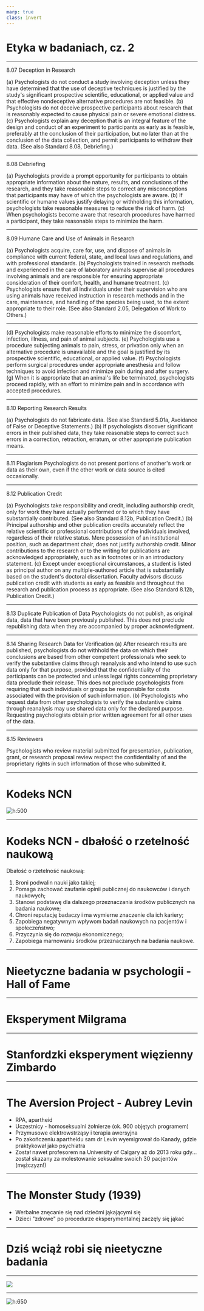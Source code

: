 ```yaml
---
marp: true
class: invert
---
```


# Etyka w badaniach, cz. 2

---

8.07 Deception in Research 

(a) Psychologists do not conduct a study involving deception unless they have determined that the use of deceptive techniques is justified by the study's significant prospective scientific, educational, or applied value and that effective nondeceptive alternative procedures are not feasible.
(b) Psychologists do not deceive prospective participants about research that is reasonably expected to cause physical pain or severe emotional distress.
(c) Psychologists explain any deception that is an integral feature of the design and conduct of an experiment to participants as early as is feasible, preferably at the conclusion of their participation, but no later than at the conclusion of the data collection, and permit participants to withdraw their data. (See also Standard 8.08, Debriefing.)

---

8.08 Debriefing 

(a) Psychologists provide a prompt opportunity for participants to obtain appropriate information about the nature, results, and conclusions of the research, and they take reasonable steps to correct any misconceptions that participants may have of which the psychologists are aware.
(b) If scientific or humane values justify delaying or withholding this information, psychologists take reasonable measures to reduce the risk of harm.
(c) When psychologists become aware that research procedures have harmed a participant, they take reasonable steps to minimize the harm.

---

8.09 Humane Care and Use of Animals in Research 

(a) Psychologists acquire, care for, use, and dispose of animals in compliance with current federal, state, and local laws and regulations, and with professional standards.
(b) Psychologists trained in research methods and experienced in the care of laboratory animals supervise all procedures involving animals and are responsible for ensuring appropriate consideration of their comfort, health, and humane treatment.
(c) Psychologists ensure that all individuals under their supervision who are using animals have received instruction in research methods and in the care, maintenance, and handling of the species being used, to the extent appropriate to their role. (See also Standard 2.05, Delegation of Work to Others.)

---

(d) Psychologists make reasonable efforts to minimize the discomfort, infection, illness, and pain of animal subjects.
(e) Psychologists use a procedure subjecting animals to pain, stress, or privation only when an alternative procedure is unavailable and the goal is justified by its prospective scientific, educational, or applied value.
(f) Psychologists perform surgical procedures under appropriate anesthesia and follow techniques to avoid infection and minimize pain during and after surgery.
(g) When it is appropriate that an animal's life be terminated, psychologists proceed rapidly, with an effort to minimize pain and in accordance with accepted procedures.

---

8.10 Reporting Research Results 

(a) Psychologists do not fabricate data. (See also Standard 5.01a, Avoidance of False or Deceptive Statements.)
(b) If psychologists discover significant errors in their published data, they take reasonable steps to correct such errors in a correction, retraction, erratum, or other appropriate publication means.

---

8.11 Plagiarism 
Psychologists do not present portions of another's work or data as their own, even if the other work or data source is cited occasionally.


---

8.12 Publication Credit 

(a) Psychologists take responsibility and credit, including authorship credit, only for work they have actually performed or to which they have substantially contributed. (See also Standard 8.12b, Publication Credit.)
(b) Principal authorship and other publication credits accurately reflect the relative scientific or professional contributions of the individuals involved, regardless of their relative status. Mere possession of an institutional position, such as department chair, does not justify authorship credit. Minor contributions to the research or to the writing for publications are acknowledged appropriately, such as in footnotes or in an introductory statement.
(c) Except under exceptional circumstances, a student is listed as principal author on any multiple-authored article that is substantially based on the student's doctoral dissertation. Faculty advisors discuss publication credit with students as early as feasible and throughout the research and publication process as appropriate. (See also Standard 8.12b, Publication Credit.)

---

8.13 Duplicate Publication of Data 
Psychologists do not publish, as original data, data that have been previously published. This does not preclude republishing data when they are accompanied by proper acknowledgment.

---

8.14 Sharing Research Data for Verification 
(a) After research results are published, psychologists do not withhold the data on which their conclusions are based from other competent professionals who seek to verify the substantive claims through reanalysis and who intend to use such data only for that purpose, provided that the confidentiality of the participants can be protected and unless legal rights concerning proprietary data preclude their release. This does not preclude psychologists from requiring that such individuals or groups be responsible for costs associated with the provision of such information.
(b) Psychologists who request data from other psychologists to verify the substantive claims through reanalysis may use shared data only for the declared purpose. Requesting psychologists obtain prior written agreement for all other uses of the data.

---

8.15 Reviewers 

Psychologists who review material submitted for presentation, publication, grant, or research proposal review respect the confidentiality of and the proprietary rights in such information of those who submitted it.

---

# Kodeks NCN

![h:500](img/kodeks_ncn.png)

---

# Kodeks NCN - dbałość o rzetelność naukową

Dbałość o rzetelność naukową:
1. Broni podwalin nauki jako takiej;
2. Pomaga zachować zaufanie opinii publicznej do naukowców i danych naukowych;
3. Stanowi podstawę dla dalszego przeznaczania środków publicznych na badania naukowe;
4. Chroni reputację badaczy i ma wymierne znaczenie dla ich kariery;
5. Zapobiega negatywnym wpływom badań naukowych na pacjentów i społeczeństwo;
6. Przyczynia się do rozwoju ekonomicznego;
7. Zapobiega marnowaniu środków przeznaczanych na badania naukowe.

---

# Nieetyczne badania w psychologii - Hall of Fame

---

# Eksperyment Milgrama

---

# Stanfordzki eksperyment więzienny Zimbardo

---

# The Aversion Project - Aubrey Levin

* RPA, apartheid
* Uczestnicy - homoseksualni żołnierze (ok. 900 objętych programem)
* Przymusowe elektrowstrząsy i terapia awersyjna
* Po zakończeniu apartheidu sam dr Levin wyemigrował do Kanady, gdzie praktykował jako psychiatra
* Został nawet profesorem na University of Calgary aż do 2013 roku gdy... został skazany za molestowanie seksualne swoich 30 pacjentów (mężczyzn!)

---

# The Monster Study (1939)

* Werbalne znęcanie się nad dziećmi jąkającymi się
* Dzieci "zdrowe" po procedurze eksperymentalnej zaczęły się jąkać

---

# Dziś wciąż robi się nieetyczne badania

---

![](img/facebook_pnas.png)

---

![h:650](img/pnas_concern.png)
